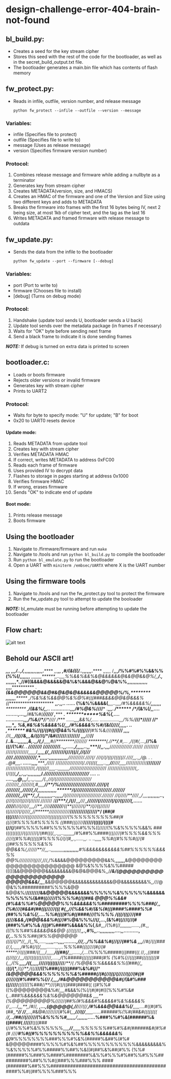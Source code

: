 # design-challenge-error-404-brain-not-found

## bl_build.py: 
  - Creates a seed for the key stream cipher
  - Stores this seed with the rest of the code for the bootloader, as well as in the secret_build_output.txt file. 
  - The bootloader generates a main.bin file which has contents of flash memory

## fw_protect.py:
  - Reads in infile, outfile, version number, and release message
  
    ```python fw_protect --infile --outfile --version --message```
  ### Variables:
   - infile (Specifies file to protect)
   - outfile (Specifies file to write to)
   - message (Uses as release message)
   - version (Specifies firmware version number)
    
  ### Protocol:
   1. Combines release message and firmware while adding a nullbyte as a terminator
   2. Generates key from stream cipher
   3. Creates METADATA(version, size, and HMACS)
   4. Creates an HMAC of the firmware and one of the Version and Size using two different keys and adds to METADATA
   5. Breaks the firmware into frames with the first 16 bytes being IV, next 2 being size, at most 1kb of cipher text, and the tag as the last 16
   6. Writes METADATA and framed firmware with release message to outdata

## fw_update.py:
  - Sends the data from the infile to the bootloader
  
    ```python fw_update --port --firmware [--debug]```
  ### Variables:
   - port (Port to write to)
   - firmware (Chooses file to install)
   - [debug] (Turns on debug mode)
   
  ### Protocol:
   1. Handshake (update tool sends U, bootloader sends a U back)
   2. Update tool sends over the metadata package (in frames if necessary)
   4. Waits for "OK" byte before sending next frame
   5. Send a black frame to indicate it is done sending frames
   
   **_NOTE:_**    If debug is turned on extra data is printed to screen

## bootloader.c:
  - Loads or boots firmware
  - Rejects older versions or invalid firmware
  - Generates key with stream cipher
  - Prints to UART2
  ### Protocol:
   - Waits for byte to specify mode: "U" for update; "B" for boot
   - 0x20 to UART0 resets device
   #### Update mode:
   1. Reads METADATA from update tool
   2. Creates key with stream cipher
   3. Verifies METADATA HMAC
   4. If correct, writes METADATA to address 0xFC00
   5. Reads each frame of firmware
   6. Uses provided IV to decrypt data
   7. Flashes to storage in pages starting at address 0x1000
   8. Verifies firmware HMAC
   9. If wrong, erases firmware
   1. Sends "OK" to indicate end of update
   #### Boot mode:
   1. Prints release message
   2. Boots firmware
   
## Using the bootloader
   1. Navigate to /firmware/firmware and run ```make```
   2. Navigate to /tools and run ```python bl_build.py``` to compile the bootloader
   3. Run ```python bl_emulate.py``` to run the bootloader
   4. Open a UART with ```miniterm /embsec/UARTX``` where X is the UART number
## Using the firmware tools
   1. Navigate to /tools and run the fw_protect.py tool to protect the firmware
   2. Run the fw_update.py tool to attempt to update the booloader
   
   **_NOTE:_**    bl_emulate must be running before attempting to update the bootloader
   
   

## Flow chart:

![alt text](https://github.com/embsec/design-challenge-error-404-brain-not-found/blob/master/flow_chart.png?raw=true)

## Behold our ASCII art!

*****,,**, *****************,***,*,***/**..,*********/,**,,,*,,,,*,,*,,*,.******
*,,*,***,, ***************,*****#/(&(((/*..*********,*****,*,*,******,**,.******
,*,*,*,*,, /************,**,,/%%#%#%%&&%%(%%****(/********,,,*****,,****,,******
,,*,,,,,,*******,,**..,,,,*%%&&%&&%&@&&&&&&@&&@@&&@%/*,,**************/*.,******
**,,,,*,,*********,*.,//#((&&&&@&&&&&@&%&%&&&@&&@%@&%%**,******,,,,,,,,,*,,,*,**
**,,,,************** .***(&&@@@@@@&&@#&@&@&@&&&&&&@@@@@%/%*************,********
,*,,,,,*******,***** ,*/%&%&%&&@@%&%@%#(((###&&&&@@&@&&&%((*********************
**,,.,,.. ......        (%&%%&&&&(***,,,,..,,,,**/#%&&&&&%/*******,,,,,,,*******
********* ,************/(&&%/*,,.. .............,,,*/#%@&%*****/**///*** .**,,,.
*/******* *****/*/*****(&%(/,,....   ........,...,,**/#&%#/*****//**//// ,******
********. *************%&%(*,....    ............,,,**/%&/***/*/**/*//// */*****
          ......,,,,***&&%/*,..... ...............,,,*/%%/*****///*///// //*****
**,,,,*,********,*** **%&*,#&%&%&&&&%(/*,,,*/#%&&&&%%#/(&((///*/**,,,,,. ..     
******,************* **#&%/**/((/((#((/@&&%%/((((///**(#%%&////***********//////
***,,*,*,*********** */*/(,,,*****/((//&,,,&/((/***/(/*/&#//////**/******///////
,,**,*****///*****// /.**.&...,,,,,,,*&,.,,/(*,/**,,,,,*#****//********/*///////
********(./*/*****/***,#,...  ,/((#/,*...,**//%&((//(%#*/.                     .
///////*/ /*////////*/..,,.....,*/,,,,,..,,****//,,.,,,**/*/////////////.*//////
///////// /////(////////,,,,,,/**,,,,,***********(/,,***////////(///((//,*//(///
***///*/*.///*//////////*,*,,**,,,.,,,,,,,,*,,,,,******/*******/////////.*////(/
///(/(/(((/(((((//*.*////*,,,.*,,/@.  . .   ..@#,,,,**.  ......,,,,*****.,/*////
////*////////////(/.//(((((,,,,,..,,,**//**////,,,,,*/////////////**/////*///***
/////////////////(*./(((((/*/*,,,,,..,,,***,,,,,*,**////////////***///*///////*/
/////////////////(,.(/((((**,*/*,,.,,.,,,,,,,,*,*/.*/////////////*///*//////////
        ....  .. .....,,,@*,,,**/*,,.,,.,,,,,***/(.,//(/(//////////////////////*
////////,,/**//////(***,#,*,,,,*************//**/%//////*///////////////.////(/(
////////,,//////,//,,*****,,,,,,,,,,,***********/(/////*////////////////.///////
////////,,//***(**/*,,****/,,,,,,,,,..,,,,,****/(/*///////(/////////////.///////
//(///*/*/**////*,,*/*,,*,,***,,,,,,,,..,******(/*//(*////((/*//(/*/////.///////
/**//****/*,/(//**,,****,******/*//*,,*****/////**/(/*//////(/(//((/*///(,......
/////***/*//(//(//*,,,,*//**,,/****///**///////**/((**(///*///(/**/(/*/((//*////
((//***///*/(/(///*/**,*,*//**********///*/*//*/////*//*****//////////*(*/////*/
(##(#(((////*****/////(((///////////((((((((////(%%%%%%%%%%##(#((/*/(#%%%%#%%%%%
((###(((//*//***//////(((((/((((#(//(/**(##%%%%%##%%%%%%%#%%%((/////(%%&%%%%%&&%
###(((((((((//((//////(/(##(((/,,.,,,..,,,,,,,,/#%##%%####(((/****///(#%%%%&&%%%
////((#%%#((((((#%%%%(/(/(#,,.,......,,. .. ..,,,,,*%%#((#%%%#((/(#((##%%%%%%&%%
@@&&%/*,*//////**/****/*,,,..,,,,,,,,,,**,,,,,,,,,,**#%&&&&&&&&&&&%##%%%%%%&&&%%
@@%///*//////((///*,///,/%&&&&@@@@@@@@@&&%*,***,,,,,,**&@@@@@@@@@@@@@@@@@@@@@@@@
&@%&%%%%&%%#####(((((&&@@@@@@&&&&&&&&&@&@&@@@&%,,/***/&/(@@@@@@@@@@@@@@@@@@@@@@@
@@@@@&&&/*,,***,,*&&@@@@@&&&&&&&&&&&&&&@@&&&&&&&&&%*,,/*//@@&%%##########%%%%&@@
&@@&%/**////////&&@@@@@&&&&&&&%%%%%%&%%%%%%&&&&&&%%%%%%(&*##((/////(%%%%#(/((##&
@@@%%&&#(#%&&%%#%@@@@@%%%&&&&&&%%#########%%%%###(/*,,*(%#///(#&&#(##(((/////(((
#(*,,*//(%&&%#/****(&%(#(((####%####%%#(##%%%&%(/*,....*%%#((((#%#((####///(%%%%
/(((/(((///(##((///&&&*,*/(#@@&&&%#((/*/#%@&%%%//(/,...,(&%#((///(//(#(###%%#%%&
/(((#%####%&&&&%%(**,&#,*,,*/(%#(//*,,,,,,,****,,......,(#*.,,(((%%%##%&&&&@&&@@
(/*/(((/*//*,*****,.,#%,,..,,,,,,**,,,,....,,..........,(/,..**%%%%##((#%%@@@@@@
((((**/(//**//,,*,/(,,%,.....,,,*,****,,...,,,,........,///,.,/%%&&%#(//(//(##%&
,*,,***//#(/(((###(/,*(*,.,,,,*,*/#%#(/((/,,,*,,.......*,,.,..%%%##((((///(#(/(#
*****//((((###/((*,,,,/*,,,,,*,***/((##(/**,,*,*......,/,...*(%%%%#####(((###(((
//,.,***((###((/*/((/*,*/,,,*/((*/(((((((//////*,.....,/****(%#####(((((((###(#%
(%#%(//((((##(((((((*((#(,,,*/(%*,******,,,,*/((,,,,,*/////((((((///**/****/**/(
/%@@&%%&&&&&%%((###(*/,,*(**((/(*,**/(*(/**,*/((/**///((%###(/(((((###%&%#(//***
****(&@@@@@&&&%%%%%%%&%#####(/(#(//(((/(////*/((//(#((#(*******/////((#%###%%(//
/,,,,*/#&@@@@@@@@@@@&#(/*(&#%###((/////****(((((((%###/*/**//*/(#((/((###(####((
((#%%#((%@@@@@@@@&%#/*,,,,*#&&&%(%(/(#(#(#(((%%%#%&#(*,..###%&&&&&&%&%&@@@@@@#&&
,,,,**(%@@@@@@@@@%//////(##%(#%&&&#%&&&&#%&%&&&&%(/*,,..../***,,****,**,,*/#//*,
****,...,(@@@@@(,*//***///((/,**/#%&&&@@&&&%(/***,,,,,....#((#(#%(##*,,*****//**
//**,*,..,#&@#*////*////(#%#(,,,****///((/***,,,,,,......######%(%#(##&#((((((((
/****/,../##//(//////(%&%%%%#,,,,,,****/***,,,,,,,.....%###%%#%&(######%&((####(
/////**((((###(//#%%%#%&%%%%%%,,,,*,****//***,,,,,,*%%%%%%##%#%&#(######&#(#%#(#
////**#%#((#%%%%%%%%%%%&&%%&&&&&&%(******//***#%%%%%%%%###%%%#%&%(#####%&##%(#%#
&@@@@@####%%%%%#%&%##%%%%%%%%%%%%&&&&&&&&&%%&%%%%%#%%#####%%##%%&((#(##%&%##(#%%
(%%#(######%%###%%####%########%&%%#%%%#%##%%#%%%##########%##%%%#((###%%%###%%%
####(#######%##%%%#############################################%%#((##%%%%###%%%
